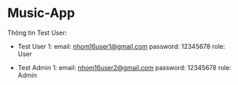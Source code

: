 # Music-App
Thông tin Test User:

 + Test User 1: 
	email: nhom16user1@gmail.com
	password: 12345678
	role: User

 + Test Admin 1: 
	email: nhom16user2@gmail.com
	password: 12345678
	role: Admin
